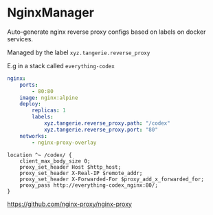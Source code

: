 # NginxManager

Auto-generate nginx reverse proxy configs based on labels on docker services.

Managed by the label `xyz.tangerie.reverse_proxy`

E.g in a stack called `everything-codex`

```yml
nginx:
    ports:
        - 80:80
    image: nginx:alpine
    deploy:
        replicas: 1
        labels:
            xyz.tangerie.reverse_proxy.path: "/codex"
            xyz.tangerie.reverse_proxy.port: "80"
    networks:
        - nginx-proxy-overlay
```

```nginx
location ^~ /codex/ { 
    client_max_body_size 0;
    proxy_set_header Host $http_host;
    proxy_set_header X-Real-IP $remote_addr;
    proxy_set_header X-Forwarded-For $proxy_add_x_forwarded_for;
    proxy_pass http://everything-codex_nginx:80/;    
}

```

https://github.com/nginx-proxy/nginx-proxy